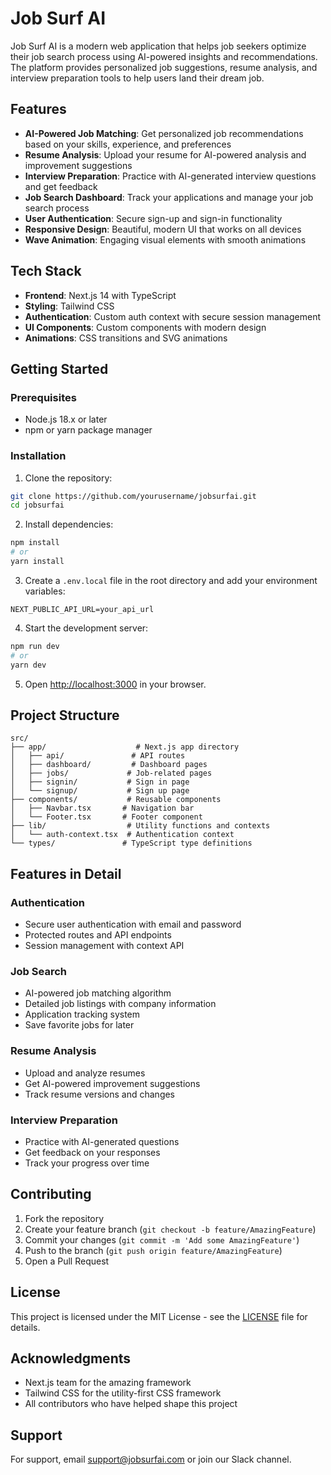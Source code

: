 # Job Surf AI

Job Surf AI is a modern web application that helps job seekers optimize their job search process using AI-powered insights and recommendations. The platform provides personalized job suggestions, resume analysis, and interview preparation tools to help users land their dream job.

## Features

- **AI-Powered Job Matching**: Get personalized job recommendations based on your skills, experience, and preferences
- **Resume Analysis**: Upload your resume for AI-powered analysis and improvement suggestions
- **Interview Preparation**: Practice with AI-generated interview questions and get feedback
- **Job Search Dashboard**: Track your applications and manage your job search process
- **User Authentication**: Secure sign-up and sign-in functionality
- **Responsive Design**: Beautiful, modern UI that works on all devices
- **Wave Animation**: Engaging visual elements with smooth animations

## Tech Stack

- **Frontend**: Next.js 14 with TypeScript
- **Styling**: Tailwind CSS
- **Authentication**: Custom auth context with secure session management
- **UI Components**: Custom components with modern design
- **Animations**: CSS transitions and SVG animations

## Getting Started

### Prerequisites

- Node.js 18.x or later
- npm or yarn package manager

### Installation

1. Clone the repository:
```bash
git clone https://github.com/yourusername/jobsurfai.git
cd jobsurfai
```

2. Install dependencies:
```bash
npm install
# or
yarn install
```

3. Create a `.env.local` file in the root directory and add your environment variables:
```env
NEXT_PUBLIC_API_URL=your_api_url
```

4. Start the development server:
```bash
npm run dev
# or
yarn dev
```

5. Open [http://localhost:3000](http://localhost:3000) in your browser.

## Project Structure

```
src/
├── app/                    # Next.js app directory
│   ├── api/               # API routes
│   ├── dashboard/         # Dashboard pages
│   ├── jobs/             # Job-related pages
│   ├── signin/           # Sign in page
│   └── signup/           # Sign up page
├── components/           # Reusable components
│   ├── Navbar.tsx       # Navigation bar
│   └── Footer.tsx       # Footer component
├── lib/                  # Utility functions and contexts
│   └── auth-context.tsx  # Authentication context
└── types/               # TypeScript type definitions
```

## Features in Detail

### Authentication
- Secure user authentication with email and password
- Protected routes and API endpoints
- Session management with context API

### Job Search
- AI-powered job matching algorithm
- Detailed job listings with company information
- Application tracking system
- Save favorite jobs for later

### Resume Analysis
- Upload and analyze resumes
- Get AI-powered improvement suggestions
- Track resume versions and changes

### Interview Preparation
- Practice with AI-generated questions
- Get feedback on your responses
- Track your progress over time

## Contributing

1. Fork the repository
2. Create your feature branch (`git checkout -b feature/AmazingFeature`)
3. Commit your changes (`git commit -m 'Add some AmazingFeature'`)
4. Push to the branch (`git push origin feature/AmazingFeature`)
5. Open a Pull Request

## License

This project is licensed under the MIT License - see the [LICENSE](LICENSE) file for details.

## Acknowledgments

- Next.js team for the amazing framework
- Tailwind CSS for the utility-first CSS framework
- All contributors who have helped shape this project

## Support

For support, email support@jobsurfai.com or join our Slack channel.
